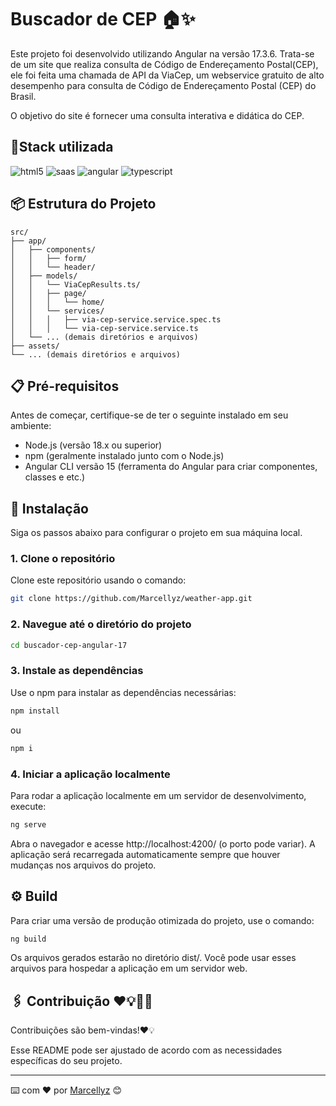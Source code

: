 # Buscador de CEP 🏠✨

Este projeto foi desenvolvido utilizando Angular na versão 17.3.6. Trata-se de um site que realiza consulta de Código de Endereçamento Postal(CEP), ele foi feita uma chamada de API da ViaCep, um webservice gratuito de alto desempenho para consulta de Código de Endereçamento Postal (CEP) do Brasil. 
  
O objetivo do site é fornecer uma consulta interativa e didática do CEP.
## 📍Stack utilizada

<div> 
  
  <img align="inline_block" alt="html5" src="https://img.shields.io/badge/HTML5-E34F26?style=for-the-badge&logo=html5&logoColor=white"/>
  <img align="inline_block" alt="saas" src="https://img.shields.io/badge/Sass-CC6699?style=for-the-badge&logo=sass&logoColor=white"/>
  <img align="inline_block" alt="angular" src="https://img.shields.io/badge/Angular-DD0031?style=for-the-badge&logo=angular&logoColor=white"/>
  <img align="inline_block" alt="typescript" src="https://img.shields.io/badge/TypeScript-007ACC?style=for-the-badge&logo=typescript&logoColor=white"/>
</div>

## 📦 Estrutura do Projeto

```
src/
├── app/
│   ├── components/
│   │   ├── form/
│   │   └── header/
│   ├── models/
│   │   └── ViaCepResults.ts/
│   │   ├── page/
│   │   │   └── home/
│   │   └── services/
│   │   │   ├── via-cep-service.service.spec.ts
│   │   │   └── via-cep-service.service.ts
│   └── ... (demais diretórios e arquivos)
├── assets/
└── ... (demais diretórios e arquivos)
```

##  📋 Pré-requisitos

Antes de começar, certifique-se de ter o seguinte instalado em seu ambiente:

- Node.js (versão 18.x ou superior)
- npm (geralmente instalado junto com o Node.js)
- Angular CLI versão 15 (ferramenta do Angular para criar componentes, classes e etc.)

## 🔧 Instalação

Siga os passos abaixo para configurar o projeto em sua máquina local.
### 1. Clone o repositório

Clone este repositório usando o comando:

```bash
git clone https://github.com/Marcellyz/weather-app.git
```
### 2. Navegue até o diretório do projeto

```bash
cd buscador-cep-angular-17
````

### 3. Instale as dependências

Use o npm para instalar as dependências necessárias:

```bash
npm install
````
ou 
```bash
npm i 
````

### 4. Iniciar a aplicação localmente

Para rodar a aplicação localmente em um servidor de desenvolvimento, execute:

```bash
ng serve
```
Abra o navegador e acesse http://localhost:4200/ (o porto pode variar). A aplicação será recarregada automaticamente sempre que houver mudanças nos arquivos do projeto.

## ⚙️ Build

Para criar uma versão de produção otimizada do projeto, use o comando:

```bash
ng build
````
Os arquivos gerados estarão no diretório dist/. Você pode usar esses arquivos para hospedar a aplicação em um servidor web.

## 🖇️ Contribuição ❤️💡📝🤩

Contribuições são bem-vindas!❤️💡

Esse README pode ser ajustado de acordo com as necessidades específicas do seu projeto.

---
⌨️ com ❤️ por [Marcellyz](https://gist.github.com/Marcellyz) 😊
